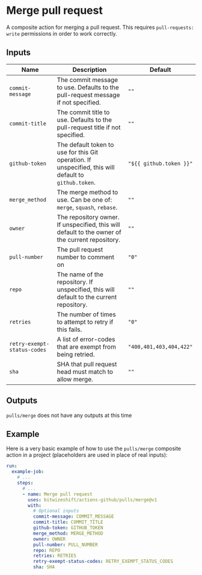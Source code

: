 # Merge pull request

<!-- These docs are generated by a tool -->

A composite action for merging a pull request.
This requires `pull-requests: write` permissions in order to work correctly.

## Inputs

| Name | Description | Default |
|------|-------------|---------|
| `commit-message` | The commit message to use. Defaults to the pull-request message if not specified.  | `""` |
| `commit-title` | The commit title to use. Defaults to the pull-request title if not specified.  | `""` |
| `github-token` | The default token to use for this Git operation. If unspecified, this will default to `github.token`.  | `"${{ github.token }}"` |
| `merge_method` | The merge method to use. Can be one of: `merge`, `squash`, `rebase`.  | `""` |
| `owner` | The repository owner. If unspecified, this will default to the owner of the current repository.  | `""` |
| `pull-number` | The pull request number to comment on | `"0"` |
| `repo` | The name of the repository. If unspecified, this will default to the current repository.  | `""` |
| `retries` | The number of times to attempt to retry if this fails.  | `"0"` |
| `retry-exempt-status-codes` | A list of error-codes that are exempt from being retried.  | `"400,401,403,404,422"` |
| `sha` | SHA that pull request head must match to allow merge.  | `""` |

## Outputs

`pulls/merge` does not have any outputs at this time

## Example

Here is a very basic example of how to use the `pulls/merge` composite action
in a project (placeholders are used in place of real inputs):

```yaml
run:
  example-job:
    # ... 
    steps:
      # ... 
      - name: Merge pull request
        uses: bitwizeshift/actions-github/pulls/merge@v1
        with:
          # Optional inputs
          commit-message: COMMIT_MESSAGE
          commit-title: COMMIT_TITLE
          github-token: GITHUB_TOKEN
          merge_method: MERGE_METHOD
          owner: OWNER
          pull-number: PULL_NUMBER
          repo: REPO
          retries: RETRIES
          retry-exempt-status-codes: RETRY_EXEMPT_STATUS_CODES
          sha: SHA
```
